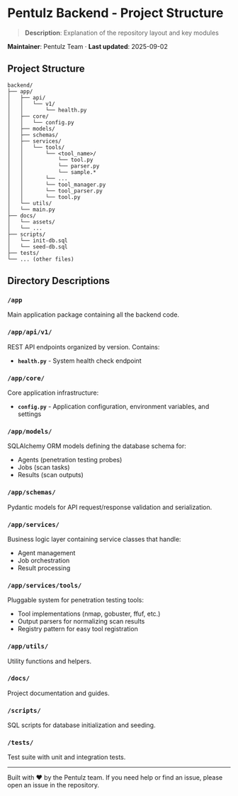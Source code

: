 # Pentulz Backend - Project Structure

> **Description**: Explanation of the repository layout and key modules

**Maintainer**: Pentulz Team · **Last updated**: 2025-09-02

## Project Structure

```
backend/
├── app/
│   ├── api/
│   │   └── v1/
│   │       └── health.py
│   ├── core/
│   │   └── config.py
│   ├── models/
│   ├── schemas/
│   ├── services/
│   │   └── tools/
│   │       └── <tool_name>/
│   │           └── tool.py
│   │           └── parser.py
│   │           └── sample.*
│   │       └── ...
│   │       └── tool_manager.py
│   │       └── tool_parser.py
│   │       └── tool.py
│   └── utils/
│   └── main.py
├── docs/
│   └── assets/
│   └── ...
├── scripts/
│   └── init-db.sql
│   └── seed-db.sql
├── tests/
└── ... (other files)
```

## Directory Descriptions

### `/app`

Main application package containing all the backend code.

### `/app/api/v1/`

REST API endpoints organized by version. Contains:

- **`health.py`** - System health check endpoint

### `/app/core/`

Core application infrastructure:

- **`config.py`** - Application configuration, environment variables, and settings

### `/app/models/`

SQLAlchemy ORM models defining the database schema for:

- Agents (penetration testing probes)
- Jobs (scan tasks)
- Results (scan outputs)

### `/app/schemas/`

Pydantic models for API request/response validation and serialization.

### `/app/services/`

Business logic layer containing service classes that handle:

- Agent management
- Job orchestration
- Result processing

### `/app/services/tools/`

Pluggable system for penetration testing tools:

- Tool implementations (nmap, gobuster, ffuf, etc.)
- Output parsers for normalizing scan results
- Registry pattern for easy tool registration

### `/app/utils/`

Utility functions and helpers.

### `/docs/`

Project documentation and guides.

### `/scripts/`

SQL scripts for database initialization and seeding.

### `/tests/`

Test suite with unit and integration tests.

---

Built with ❤️ by the Pentulz team. If you need help or find an issue, please open an issue in the repository.
